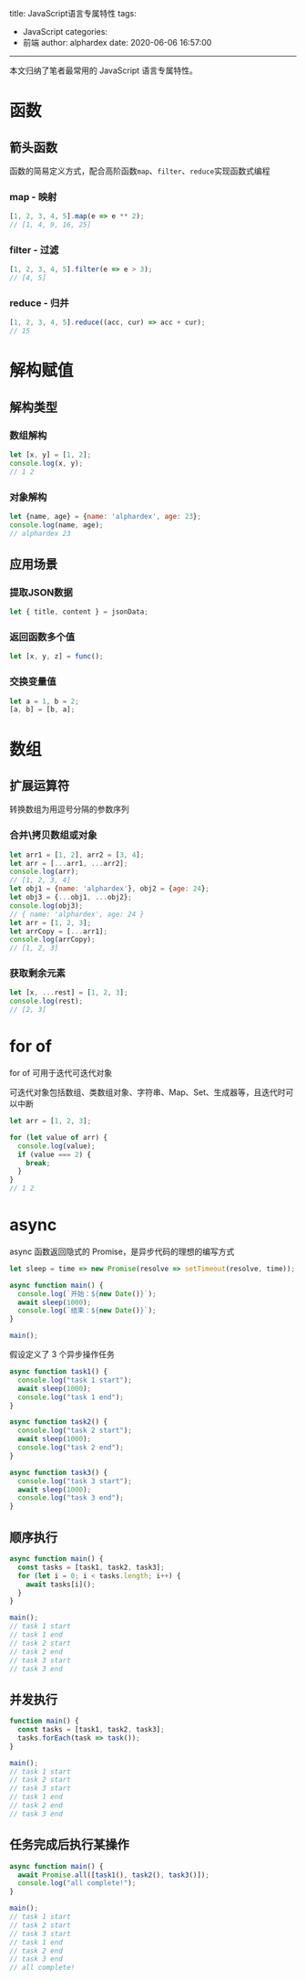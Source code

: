 title: JavaScript语言专属特性
tags:
  - JavaScript
categories:
  - 前端
author: alphardex
date: 2020-06-06 16:57:00
---
本文归纳了笔者最常用的 JavaScript 语言专属特性。

<!--more-->

# 函数

## 箭头函数

函数的简易定义方式，配合高阶函数`map`、`filter`、`reduce`实现函数式编程

### map - 映射

``` javascript
[1, 2, 3, 4, 5].map(e => e ** 2);
// [1, 4, 9, 16, 25]
```

### filter - 过滤

``` javascript
[1, 2, 3, 4, 5].filter(e => e > 3);
// [4, 5]
```

### reduce - 归并

``` javascript
[1, 2, 3, 4, 5].reduce((acc, cur) => acc + cur);
// 15
```

# 解构赋值

## 解构类型

### 数组解构

``` javascript
let [x, y] = [1, 2];
console.log(x, y);
// 1 2
```

### 对象解构

``` javascript
let {name, age} = {name: 'alphardex', age: 23};
console.log(name, age);
// alphardex 23
```

## 应用场景

### 提取JSON数据

``` javascript
let { title, content } = jsonData;
```

### 返回函数多个值

``` javascript
let [x, y, z] = func();
```

### 交换变量值

``` javascript
let a = 1, b = 2;
[a, b] = [b, a];
```

# 数组

## 扩展运算符

转换数组为用逗号分隔的参数序列

### 合并\拷贝数组或对象

``` javascript
let arr1 = [1, 2], arr2 = [3, 4];
let arr = [...arr1, ...arr2];
console.log(arr);
// [1, 2, 3, 4]
let obj1 = {name: 'alphardex'}, obj2 = {age: 24};
let obj3 = {...obj1, ...obj2};
console.log(obj3);
// { name: 'alphardex', age: 24 }
let arr = [1, 2, 3];
let arrCopy = [...arr1];
console.log(arrCopy);
// [1, 2, 3]
```

### 获取剩余元素

``` javascript
let [x, ...rest] = [1, 2, 3];
console.log(rest);
// [2, 3]
```

# for of

for of 可用于迭代可迭代对象

可迭代对象包括数组、类数组对象、字符串、Map、Set、生成器等，且迭代时可以中断

``` javascript
let arr = [1, 2, 3];

for (let value of arr) {
  console.log(value);
  if (value === 2) {
    break;
  }
}
// 1 2
```

# async

async 函数返回隐式的 Promise，是异步代码的理想的编写方式

```javascript
let sleep = time => new Promise(resolve => setTimeout(resolve, time));

async function main() {
  console.log(`开始：${new Date()}`);
  await sleep(1000);
  console.log(`结束：${new Date()}`);
}

main();
```

假设定义了 3 个异步操作任务

```javascript
async function task1() {
  console.log("task 1 start");
  await sleep(1000);
  console.log("task 1 end");
}

async function task2() {
  console.log("task 2 start");
  await sleep(1000);
  console.log("task 2 end");
}

async function task3() {
  console.log("task 3 start");
  await sleep(1000);
  console.log("task 3 end");
}
```

## 顺序执行

```javascript
async function main() {
  const tasks = [task1, task2, task3];
  for (let i = 0; i < tasks.length; i++) {
    await tasks[i]();
  }
}

main();
// task 1 start
// task 1 end
// task 2 start
// task 2 end
// task 3 start
// task 3 end
```

## 并发执行

```javascript
function main() {
  const tasks = [task1, task2, task3];
  tasks.forEach(task => task());
}

main();
// task 1 start
// task 2 start
// task 3 start
// task 1 end
// task 2 end
// task 3 end
```

## 任务完成后执行某操作

```javascript
async function main() {
  await Promise.all([task1(), task2(), task3()]);
  console.log("all complete!");
}

main();
// task 1 start
// task 2 start
// task 3 start
// task 1 end
// task 2 end
// task 3 end
// all complete!
```